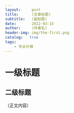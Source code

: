 ```yaml
---
layout:     post
title:      (文章标题)
subtitle:   (副标题)
date:       2022-03-15
author:     (作者名)
header-img: img/the-first.png
catalog:   true
tags:
    - 专业什锦
---
```

# 一级标题
## 二级标题
（正文内容）
